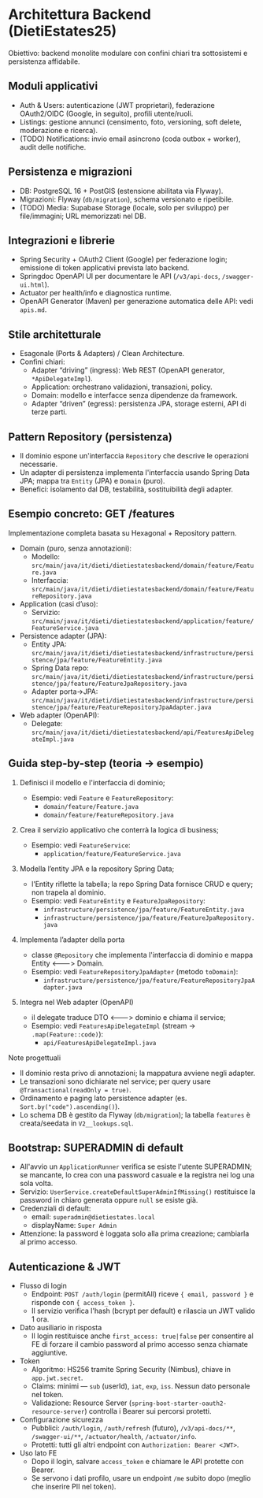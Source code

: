 # Architettura Backend (DietiEstates25)

Obiettivo: backend monolite modulare con confini chiari tra sottosistemi e persistenza affidabile.

## Moduli applicativi
- Auth & Users: autenticazione (JWT proprietari), federazione OAuth2/OIDC (Google, in seguito), profili utente/ruoli.
- Listings: gestione annunci (censimento, foto, versioning, soft delete, moderazione e ricerca).
- (TODO) Notifications: invio email asincrono (coda outbox + worker), audit delle notifiche.

## Persistenza e migrazioni
- DB: PostgreSQL 16 + PostGIS (estensione abilitata via Flyway).
- Migrazioni: Flyway (`db/migration`), schema versionato e ripetibile.
-  (TODO) Media: Supabase Storage (locale, solo per sviluppo) per file/immagini; URL memorizzati nel DB.

## Integrazioni e librerie
- Spring Security + OAuth2 Client (Google) per federazione login; emissione di token applicativi prevista lato backend.
- Springdoc OpenAPI UI per documentare le API (`/v3/api-docs`, `/swagger-ui.html`).
- Actuator per health/info e diagnostica runtime.
- OpenAPI Generator (Maven) per generazione automatica delle API: vedi `apis.md`.

## Stile architetturale
- Esagonale (Ports & Adapters) / Clean Architecture.
- Confini chiari:
  - Adapter “driving” (ingress): Web REST (OpenAPI generator, `*ApiDelegateImpl`).
  - Application: orchestrano validazioni, transazioni, policy.
  - Domain: modello e interfacce senza dipendenze da framework.
  - Adapter “driven” (egress): persistenza JPA, storage esterni, API di terze parti.

## Pattern Repository (persistenza)
- Il dominio espone un'interfaccia `Repository` che descrive le operazioni necessarie.
- Un adapter di persistenza implementa l'interfaccia usando Spring Data JPA; mappa tra `Entity` (JPA) e `Domain` (puro).
- Benefici: isolamento dal DB, testabilità, sostituibilità degli adapter.

## Esempio concreto: GET /features
Implementazione completa basata su Hexagonal + Repository pattern.

- Domain (puro, senza annotazioni):
  - Modello: `src/main/java/it/dieti/dietiestatesbackend/domain/feature/Feature.java`
  - Interfaccia: `src/main/java/it/dieti/dietiestatesbackend/domain/feature/FeatureRepository.java`
- Application (casi d’uso):
  - Servizio: `src/main/java/it/dieti/dietiestatesbackend/application/feature/FeatureService.java`
- Persistence adapter (JPA):
  - Entity JPA: `src/main/java/it/dieti/dietiestatesbackend/infrastructure/persistence/jpa/feature/FeatureEntity.java`
  - Spring Data repo: `src/main/java/it/dieti/dietiestatesbackend/infrastructure/persistence/jpa/feature/FeatureJpaRepository.java`
  - Adapter porta→JPA: `src/main/java/it/dieti/dietiestatesbackend/infrastructure/persistence/jpa/feature/FeatureRepositoryJpaAdapter.java`
- Web adapter (OpenAPI):
  - Delegate: `src/main/java/it/dieti/dietiestatesbackend/api/FeaturesApiDelegateImpl.java`

## Guida step-by-step (teoria → esempio)
1) Definisci il modello e l'interfaccia di dominio;
   - Esempio: vedi `Feature` e `FeatureRepository`:
     - `domain/feature/Feature.java`
     - `domain/feature/FeatureRepository.java`

2) Crea il servizio applicativo che conterrà la logica di business;
   - Esempio: vedi `FeatureService`:
     - `application/feature/FeatureService.java`

3) Modella l’entity JPA e la repository Spring Data;
   - l’Entity riflette la tabella; la repo Spring Data fornisce CRUD e query; non trapela al dominio.
   - Esempio: vedi `FeatureEntity` e `FeatureJpaRepository`:
     - `infrastructure/persistence/jpa/feature/FeatureEntity.java`
     - `infrastructure/persistence/jpa/feature/FeatureJpaRepository.java`

4) Implementa l’adapter della porta
   - classe `@Repository` che implementa l'interfaccia di dominio e mappa Entity <---> Domain.
   - Esempio: vedi `FeatureRepositoryJpaAdapter` (metodo `toDomain`):
     - `infrastructure/persistence/jpa/feature/FeatureRepositoryJpaAdapter.java`

5) Integra nel Web adapter (OpenAPI)
   - il delegate traduce DTO <---> dominio e chiama il service;
   - Esempio: vedi `FeaturesApiDelegateImpl` (stream -> `.map(Feature::code)`):
     - `api/FeaturesApiDelegateImpl.java`

Note progettuali
- Il dominio resta privo di annotazioni; la mappatura avviene negli adapter.
- Le transazioni sono dichiarate nel service; per query usare `@Transactional(readOnly = true)`.
- Ordinamento e paging lato persistence adapter (es. `Sort.by("code").ascending()`).
- Lo schema DB è gestito da Flyway (`db/migration`); la tabella `features` è creata/seedata in `V2__lookups.sql`.

## Bootstrap: SUPERADMIN di default
- All'avvio un `ApplicationRunner` verifica se esiste l'utente SUPERADMIN; se mancante, lo crea con una password casuale e la registra nei log una sola volta.
- Servizio: `UserService.createDefaultSuperAdminIfMissing()` restituisce la password in chiaro generata oppure `null` se esiste già.
- Credenziali di default:
  - email: `superadmin@dietiestates.local`
  - displayName: `Super Admin`
- Attenzione: la password è loggata solo alla prima creazione; cambiarla al primo accesso.

## Autenticazione & JWT
- Flusso di login
  - Endpoint: `POST /auth/login` (permitAll) riceve `{ email, password }` e risponde con `{ access_token }`.
  - Il servizio verifica l'hash (bcrypt per default) e rilascia un JWT valido 1 ora.
- Dato ausiliario in risposta
  - Il login restituisce anche `first_access: true|false` per consentire al FE di forzare il cambio password al primo accesso senza chiamate aggiuntive.
- Token
  - Algoritmo: HS256 tramite Spring Security (Nimbus), chiave in `app.jwt.secret`.
  - Claims: minimi — `sub` (userId), `iat`, `exp`, `iss`. Nessun dato personale nel token.
  - Validazione: Resource Server (`spring-boot-starter-oauth2-resource-server`) controlla i Bearer sui percorsi protetti.
- Configurazione sicurezza
  - Pubblici: `/auth/login`, `/auth/refresh` (futuro), `/v3/api-docs/**`, `/swagger-ui/**`, `/actuator/health`, `/actuator/info`.
  - Protetti: tutti gli altri endpoint con `Authorization: Bearer <JWT>`.
- Uso lato FE
  - Dopo il login, salvare `access_token` e chiamare le API protette con Bearer.
  - Se servono i dati profilo, usare un endpoint `/me` subito dopo (meglio che inserire PII nel token).
